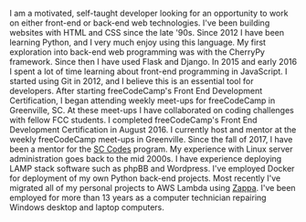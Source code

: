 I am a motivated, self-taught developer looking for an opportunity to work on
either front-end or back-end web technologies. I've been building websites with
HTML and CSS since the late '90s. Since 2012 I have been learning Python, and I
very much enjoy using this language. My first exploration into back-end web
programming was with the CherryPy framework. Since then I have used Flask and
Django. In 2015 and early 2016 I spent a lot of time learning about front-end
programming in JavaScript. I started using Git in 2012, and I believe this is an
essential tool for developers. After starting freeCodeCamp's Front End
Development Certification, I began attending weekly meet-ups for freeCodeCamp in
Greenville, SC. At these meet-ups I have collaborated on coding challenges with
fellow FCC students. I completed freeCodeCamp's Front End Development
Certification in August 2016. I currently host and mentor at the weekly
freeCodeCamp meet-ups in Greenville. Since the fall of 2017, I have been a
mentor for the [SC Codes](https://sccodes.org/) program. My experience with
Linux server administration goes back to the mid 2000s. I have experience
deploying LAMP stack software such as phpBB and Wordpress. I've employed Docker
for deployment of my own Python back-end projects. Most recently I've migrated
all of my personal projects to AWS Lambda using [Zappa](https://www.zappa.io/).
I've been employed for more than 13 years as a computer technician repairing
Windows desktop and laptop computers.
